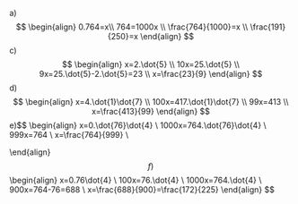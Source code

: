 a)
$$
\begin{align}
0.764=x\\
764=1000x \\
\frac{764}{1000}=x \\
\frac{191}{250}=x
\end{align}
$$
c)
$$
\begin{align}
x=2.\dot{5} \\
10x=25.\dot{5} \\
9x=25.\dot{5}-2.\dot{5}=23 \\
x=\frac{23}{9}
\end{align}
$$
d)$$
\begin{align}
x=4.\dot{1}\dot{7} \\
100x=417.\dot{1}\dot{7} \\
99x=413 \\
x=\frac{413}{99} 
\end{align}
$$
e)$$
\begin{align}
x=0.\dot{76}\dot{4} \\
1000x=764.\dot{76}\dot{4} \\
999x=764 \\
x=\frac{764}{999} \\

\end{align}
$$
f)$$
\begin{align}
x=0.76\dot{4}  \\
100x=76.\dot{4} \\
1000x=764.\dot{4} \\
900x=764-76=688 \\
x=\frac{688}{900}=\frac{172}{225}
\end{align}
$$
